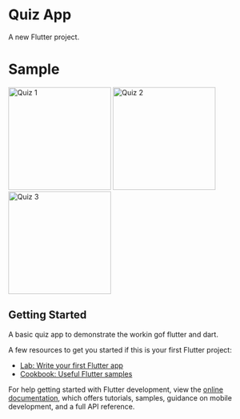 # Quiz App

A new Flutter project.

# **Sample**
<img width="205" alt="Quiz 1" src="https://github.com/Kumardk8780/Quiz/assets/54668564/9455c218-177f-412a-a753-ffb0a7809c5a">
<img width="205" alt="Quiz 2" src="https://github.com/Kumardk8780/Quiz/assets/54668564/5d8865b7-2fe6-4241-96b8-9e8418fe9b64">
<img width="205" alt="Quiz 3" src="https://github.com/Kumardk8780/Quiz/assets/54668564/315b193d-3015-44bf-8f9a-bd137426b1a0">


## Getting Started

A basic quiz app to demonstrate the workin gof flutter and dart.

A few resources to get you started if this is your first Flutter project:

- [Lab: Write your first Flutter app](https://docs.flutter.dev/get-started/codelab)
- [Cookbook: Useful Flutter samples](https://docs.flutter.dev/cookbook)

For help getting started with Flutter development, view the
[online documentation](https://docs.flutter.dev/), which offers tutorials,
samples, guidance on mobile development, and a full API reference.
